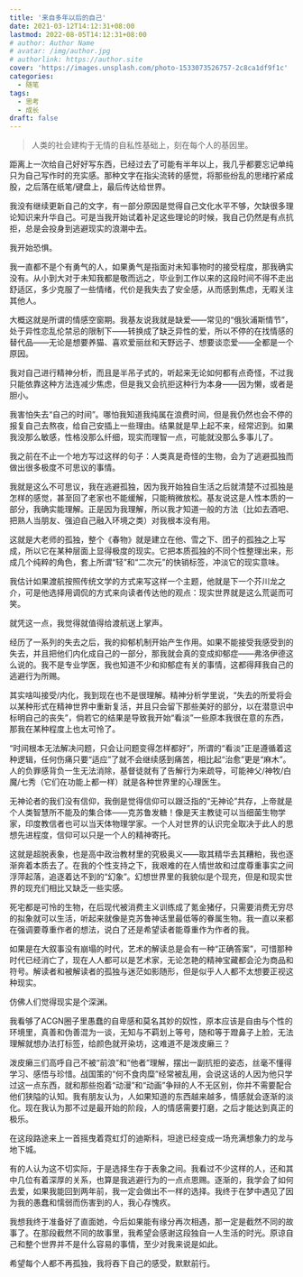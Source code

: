 ```yaml
---
title: '来自多年以后的自己'
date: 2021-03-12T14:12:31+08:00
lastmod: 2022-08-05T14:12:31+08:00
# author: Author Name
# avatar: /img/author.jpg
# authorlink: https://author.site
cover: 'https://images.unsplash.com/photo-1533073526757-2c8ca1df9f1c'
categories:
  - 随笔
tags:
  - 思考
  - 成长
draft: false
---
```


> 人类的社会建构于无情的自私性基础上，刻在每个人的基因里。

距离上一次给自己好好写东西，已经过去了可能有半年以上，我几乎都要忘记单纯只为自己写作时的充实感。那种文字在指尖流转的感觉，将那些纷乱的思绪拧紧成股，之后落在纸笔/键盘上，最后传达给世界。

我没有继续更新自己的文字，有一部分原因是觉得自己文化水平不够，欠缺很多理论知识来升华自己。可是当我开始试着补足这些理论的时候，我自己仍然是有点抗拒，总是会投身到逃避现实的浪潮中去。

我开始恐惧。

<!--more-->

我一直都不是个有勇气的人，如果勇气是指面对未知事物时的接受程度，那我确实没有。从小到大对于未知我都是敬而远之，毕业到工作以来的这段时间不得不走出舒适区，多少克服了一些情绪，代价是我失去了安全感，从而感到焦虑，无暇关注其他人。

大概这就是所谓的情感空窗期。我基友说我就是缺爱——常见的“俄狄浦斯情节”，处于异性恋乱伦禁忌的限制下——转换成了缺乏异性的爱，所以不停的在找情感的替代品——无论是想要养猫、喜欢爱丽丝和天野远子、想要谈恋爱——全都是一个原因。

我对自己进行精神分析，而且是半吊子式的，听起来无论如何都有点奇怪，不过我只能依靠这种方法连减少焦虑，但是我又会抗拒这种行为本身——因为懒，或者是胆小。

我害怕失去“自己的时间”。哪怕我知道我纯属在浪费时间，但是我仍然也会不停的报复自己去熬夜，给自己安插上一些理由。结果就是早上起不来，经常迟到。如果我没那么敏感，性格没那么纤细，现实而理智一点，可能就没那么多事儿了。

我之前在不止一个地方写过这样的句子：人类真是奇怪的生物，会为了逃避孤独而做出很多极度不可思议的事情。

我就是这么不可思议，我在逃避孤独，因为我开始独自生活之后就清楚不过孤独是怎样的感觉，甚至回了老家也不能缓解，只能稍微放松。基友说这是人性本质的一部分，我确实能理解。正是因为我理解，所以我才知道一般的方法（比如去酒吧、把熟人当朋友、强迫自己融入环境之类）对我根本没有用。

这就是大老师的孤独，整个《春物》就是建立在他、雪之下、团子的孤独之上写成，所以它在某种层面上显得极度的现实。它把本质孤独的不同个性整理出来，形成几个纯粹的角色，套上所谓“轻”和“二次元”的快销标签，冲淡它的现实意味。

我估计如果渡航按照传统文学的方式来写这样一个主题，他就是下一个芥川龙之介，可是他选择用调侃的方式来向读者传达他的观点：现实世界就是这么荒诞而可笑。

就凭这一点，我觉得就值得给渡航送上掌声。

经历了一系列的失去之后，我的抑郁机制开始产生作用。如果不能接受我感受到的失去，并且把他们内化成自己的一部分，那我就会真的变成抑郁症——弗洛伊德这么说的。我不是专业学医，我也知道不少和抑郁症有关的事情，这都得拜我自己的逃避行为所赐。

其实啥叫接受/内化，我到现在也不是很理解。精神分析学里说，“失去的所爱将会以某种形式在精神世界中重新复活，并且只会留下那些美好的部分，以在潜意识中标明自己的丧失”，倘若它的结果是导致我开始“看淡”一些原本我很在意的东西，那我在某种程度上也太可怜了。

“时间根本无法解决问题，只会让问题变得怎样都好”，所谓的“看淡”正是遵循着这种逻辑，任何伤痛只要“适应”了就不会继续感到痛苦，相比起“治愈”更是“麻木”。人的负罪感背负一生无法消除，基督徒就有了告解行为来疏导，可能神父/神牧/白魔/七秀（它们在功能上都一样）就是各种世界里的心理医生。

无神论者的我们没有信仰，我倒是觉得信仰可以跟泛指的“无神论”共存，上帝就是个人类智慧所不能及的集合体——克苏鲁发糖！像是天主教徒可以当细菌生物学家，印度教信者也可以当天体物理学家。一个人对世界的认识完全取决于此人的思想先进程度，信仰可以只是一个人的精神寄托。

这就是超脱表象，也是高中政治教材里的究极奥义——取其精华去其糟粕，我也逐渐奔着本质去了。在我的个性支持之下，我艰难的在人情世故和过度尊重事实之间浮萍起落，追逐着达不到的“幻象”。幻想世界里的我貌似是个现充，但是和现实世界的现充们相比又缺乏一些实感。

死宅都是可怜的生物，在后现代被消费主义训练成了氪金猪仔，只需要消费无穷尽的拟象就可以生活，听起来就像是克苏鲁神话里最低等的眷属生物。我一直以来都在强调要尊重作者的想法，说白了还是希望读者能尊重作为作者的我。

如果是在大叙事没有崩塌的时代，艺术的解读总是会有一种“正确答案”，可惜那种时代已经消亡了，现在人人都可以是艺术家，无论怎艳的精神宝藏都会沦为商品和符号。解读者和被解读者的孤独与迷茫如影随形，但是似乎人人都不太想要正视这种现实。

仿佛人们觉得现实是个深渊。

我看够了ACGN圈子里愚蠢的自卑感和莫名其妙的奴性，原本应该是自由与个性的环境里，真善和伪善混为一谈，无知与不羁划上等号，随和等于蹬鼻子上脸，无法理解就想办法打标签，给颜色就开染坊，这难道不是泼皮癞三？

泼皮癞三们高呼自己不被“前浪”和“他者”理解，摆出一副抗拒的姿态，丝毫不懂得学习、感悟与珍惜。战国策的“何不食肉糜”经常被乱用，会说这话的人因为他只学过这一点东西，就和那些抱着“动漫”和“动画”争辩的人不无区别，你并不需要配合他们狭隘的认知。我有朋友认为，人如果知道的东西越来越多，情感就会逐渐的淡化。现在我认为那不过是最开始的阶段，人的情感需要打磨，之后才能达到真正的极乐。

在这段路途来上一首摇曳着霓虹灯的迪斯科，坦途已经变成一场充满想象力的龙与地下城。

有的人认为这不切实际，于是选择生存于表象之间。我看过不少这样的人，还和其中几位有着深厚的关系，也算是我逃避行为的一点点恩赐。逐渐的，我学会了如何去爱，如果我能回到两年前，我一定会做出不一样的选择。我终于在梦中遇见了因为我的愚蠢和懦弱而伤害到的人，我心存愧疚。

我想我终于准备好了直面她，今后如果能有缘分再次相遇，那一定是截然不同的故事了。在那段截然不同的故事里，我希望会感谢这段独自一人生活的时光。原谅自己和整个世界并不是什么容易的事情，至少对我来说是如此。

希望每个人都不再孤独，我将吞下自己的感受，默默前行。

